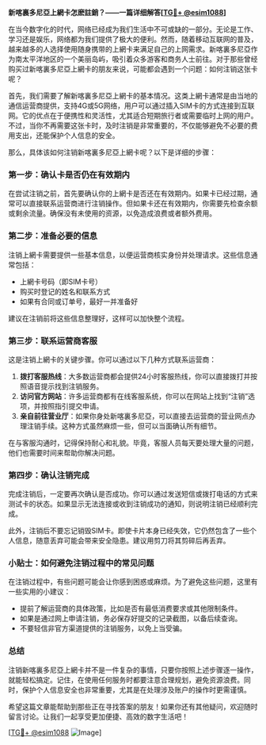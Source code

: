 **新喀裏多尼亞上網卡怎麽註銷？——一篇详细解答[[TG💪+ @esim1088](https://t.me/s/esim1088)]**

在当今数字化的时代，网络已经成为我们生活中不可或缺的一部分。无论是工作、学习还是娱乐，网络都为我们提供了极大的便利。然而，随着移动互联网的普及，越来越多的人选择使用随身携带的上網卡来满足自己的上网需求。新喀裏多尼亞作为南太平洋地区的一个美丽岛屿，吸引着众多游客和商务人士前往。对于那些曾经购买过新喀裏多尼亞上網卡的朋友来说，可能都会遇到一个问题：如何注销这张卡呢？

首先，我们需要了解新喀裏多尼亞上網卡的基本情况。这类上網卡通常是由当地的通信运营商提供，支持4G或5G网络，用户可以通过插入SIM卡的方式连接到互联网。它的优点在于便携性和灵活性，尤其适合短期旅行者或需要临时上网的用户。不过，当你不再需要这张卡时，及时注销是非常重要的，不仅能够避免不必要的费用支出，还能保护个人信息的安全。

那么，具体该如何注销新喀裏多尼亞上網卡呢？以下是详细的步骤：

### **第一步：确认卡是否仍在有效期内**
在尝试注销之前，首先要确认你的上網卡是否还在有效期内。如果卡已经过期，通常可以直接联系运营商进行注销操作。但如果卡还在有效期内，你需要先检查余额或剩余流量。确保没有未使用的资源，以免造成浪费或者额外费用。

### **第二步：准备必要的信息**
注销上網卡需要提供一些基本信息，以便运营商核实身份并处理请求。这些信息通常包括：
- 上網卡号码（即SIM卡号）
- 购买时登记的姓名和联系方式
- 如果有合同或订单号，最好一并准备好

建议在注销前将这些信息整理好，这样可以加快整个流程。

### **第三步：联系运营商客服**
这是注销上網卡的关键步骤。你可以通过以下几种方式联系运营商：
1. **拨打客服热线**：大多数运营商都会提供24小时客服热线，你可以直接拨打并按照语音提示找到注销服务。
2. **访问官方网站**：许多运营商都有在线客服系统，你可以在网站上找到“注销”选项，并按照指引提交申请。
3. **亲自前往营业厅**：如果你身处新喀裏多尼亞，可以直接去运营商的营业网点办理注销手续。这种方式虽然麻烦一些，但可以当面确认所有细节。

在与客服沟通时，记得保持耐心和礼貌。毕竟，客服人员每天要处理大量的问题，他们也需要时间来帮助你解决问题。

### **第四步：确认注销完成**
完成注销后，一定要再次确认是否成功。你可以通过发送短信或拨打电话的方式来测试卡的状态。如果显示无法连接或收到注销成功的通知，则说明注销已经顺利完成。

此外，注销后不要忘记销毁SIM卡。即使卡片本身已经失效，它仍然包含了一些个人信息，随意丢弃可能会带来安全隐患。建议用剪刀将其剪碎后再丢弃。

### **小贴士：如何避免注销过程中的常见问题**
在注销过程中，有些问题可能会让你感到困惑或麻烦。为了避免这些问题，这里有一些实用的小建议：
- 提前了解运营商的具体政策，比如是否有最低消费要求或其他限制条件。
- 如果是通过网上申请注销，务必保存好提交的记录截图，以备后续查询。
- 不要轻信非官方渠道提供的注销服务，以免上当受骗。

### **总结**
注销新喀裏多尼亞上網卡并不是一件复杂的事情，只要你按照上述步骤逐一操作，就能轻松搞定。记住，在使用任何服务时都要注意合理规划，避免资源浪费。同时，保护个人信息安全也非常重要，尤其是在处理涉及账户的操作时更需谨慎。

希望这篇文章能帮助到那些正在寻找答案的朋友！如果你还有其他疑问，欢迎随时留言讨论。让我们一起享受更加便捷、高效的数字生活吧！

[[TG💪+ @esim1088](https://t.me/s/esim1088) ![Image](https://i.postimg.cc/4NQfJmqS/Snipaste-2025-05-13-00-14-12.png)]